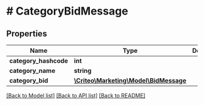 # # CategoryBidMessage

## Properties

Name | Type | Description | Notes
------------ | ------------- | ------------- | -------------
**category_hashcode** | **int** |  | [optional] 
**category_name** | **string** |  | [optional] 
**category_bid** | [**\Criteo\Marketing\Model\BidMessage**](BidMessage.md) |  | [optional] 

[[Back to Model list]](../../README.md#documentation-for-models) [[Back to API list]](../../README.md#documentation-for-api-endpoints) [[Back to README]](../../README.md)


